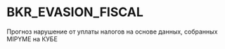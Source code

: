 # BKR_EVASION_FISCAL
Прогноз нарушение от уплаты налогов на основе данных, собранных MIPYME на КУБЕ
